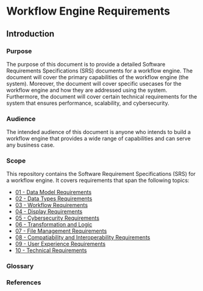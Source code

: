 # Workflow Engine Requirements

## Introduction

### Purpose
The purpose of this document is to provide a detailed Software Requirements Specifications (SRS) documents for a workflow engine. The document will cover the primary capabilities of the workflow engine (the system). Moreover, the document will cover specific usecases for the workflow engine and how they are addressed using the system. Furthermore, the document will cover certain technical requirements for the system that ensures performance, scalability, and cybersecurity.

### Audience
The intended audience of this document is anyone who intends to build a workflow engine that provides a wide range of capabilities and can serve any business case.

### Scope
This repository contains the Software Requirement Specifications (SRS) for a workflow engine. It covers requirements that span the following topics:
- [01 - Data Model Requirements](./01%20-%20Data%20Model/1%20-%20Datamodel%20Requirements.md)
- [02 - Data Types Requirements](./02%20-%20Data%20Types/1%20-%20Data%20Types%20Requirements.md)
- [03 - Workflow Requirements](./03%20-%20Workflow/1%20-%20Workflow%20Requirements.md)
- [04 - Display Requirements](./04%20-%20Display%20and%20Visualization/1%20-%20Display%20Requirements.md)
- [05 - Cybersecurity Requirements]()
- [06 - Transformation and Logic]()
- [07 - File Management Requirements]()
- [08 - Compatiability and Interoperability Requirements]()
- [09 - User Experience Requirements]()
- [10 - Technical Requirements]()

### Glossary
### References
